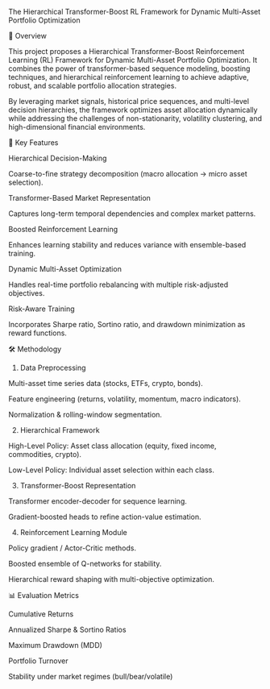 The Hierarchical Transformer-Boost RL Framework for Dynamic Multi-Asset Portfolio Optimization

📌 Overview

This project proposes a Hierarchical Transformer-Boost Reinforcement Learning (RL) Framework for Dynamic Multi-Asset Portfolio Optimization. It combines the power of transformer-based sequence modeling, boosting techniques, and hierarchical reinforcement learning to achieve adaptive, robust, and scalable portfolio allocation strategies.

By leveraging market signals, historical price sequences, and multi-level decision hierarchies, the framework optimizes asset allocation dynamically while addressing the challenges of non-stationarity, volatility clustering, and high-dimensional financial environments.

🚀 Key Features

Hierarchical Decision-Making

Coarse-to-fine strategy decomposition (macro allocation → micro asset selection).

Transformer-Based Market Representation

Captures long-term temporal dependencies and complex market patterns.

Boosted Reinforcement Learning

Enhances learning stability and reduces variance with ensemble-based training.

Dynamic Multi-Asset Optimization

Handles real-time portfolio rebalancing with multiple risk-adjusted objectives.

Risk-Aware Training

Incorporates Sharpe ratio, Sortino ratio, and drawdown minimization as reward functions.

🛠️ Methodology
1. Data Preprocessing

Multi-asset time series data (stocks, ETFs, crypto, bonds).

Feature engineering (returns, volatility, momentum, macro indicators).

Normalization & rolling-window segmentation.

2. Hierarchical Framework

High-Level Policy: Asset class allocation (equity, fixed income, commodities, crypto).

Low-Level Policy: Individual asset selection within each class.

3. Transformer-Boost Representation

Transformer encoder-decoder for sequence learning.

Gradient-boosted heads to refine action-value estimation.

4. Reinforcement Learning Module

Policy gradient / Actor-Critic methods.

Boosted ensemble of Q-networks for stability.

Hierarchical reward shaping with multi-objective optimization.

📊 Evaluation Metrics

Cumulative Returns

Annualized Sharpe & Sortino Ratios

Maximum Drawdown (MDD)

Portfolio Turnover

Stability under market regimes (bull/bear/volatile)
